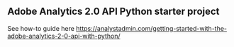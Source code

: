 ## Adobe Analytics 2.0 API Python starter project

See how-to guide here https://analystadmin.com/getting-started-with-the-adobe-analytics-2-0-api-with-python/